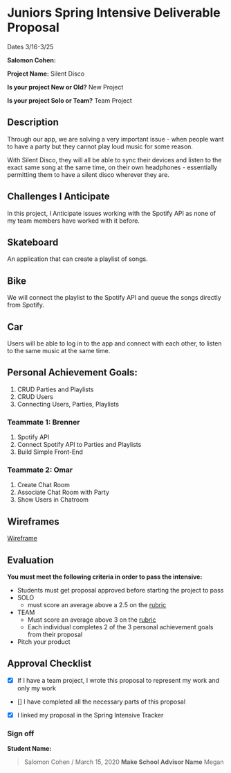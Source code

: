 # Juniors Spring Intensive Deliverable Proposal

Dates 3/16-3/25

**Salomon Cohen:** 


**Project Name:** 
Silent Disco


**Is your project New or Old?**
New Project


**Is your project Solo or Team?**
Team Project


## Description

Through our app, we are solving a very important issue - when people want to have a party
but they cannot play loud music for some reason.

With Silent Disco, they will all be able to sync their devices and listen to the exact same
song at the same time, on their own headphones - essentially permitting them to have a silent
disco wherever they are.

## Challenges I Anticipate

In this project, I Anticipate issues working with the Spotify API as none of my team members
have worked with it before.

## Skateboard

An application that can create a playlist of songs.
 
## Bike

We will connect the playlist to the Spotify API and queue the songs directly from Spotify.

## Car

Users will be able to log in to the app and connect with each other, to listen to the same
music at the same time.


## Personal Achievement Goals:

1. CRUD Parties and Playlists
2. CRUD Users
3. Connecting Users, Parties, Playlists

### Teammate 1: Brenner

1. Spotify API
2. Connect Spotify API to Parties and Playlists
3. Build Simple Front-End

### Teammate 2: Omar

1. Create Chat Room
2. Associate Chat Room with Party
3. Show Users in Chatroom


## Wireframes

[Wireframe](https://www.figma.com/file/1ELPG8gejbj7ECUmv7ZcOt/Silent-disco?node-id=0%3A1)


## Evaluation

**You must meet the following criteria in order to pass the intensive:**

- Students must get proposal approved before starting the project to pass
- SOLO 
    - must score an average above a 2.5 on the [rubric]
- TEAM 
    - Must score an average above 3 on the [rubric]
    - Each individual completes 2 of the 3 personal achievement goals from their proposal
- Pitch your product

[rubric]:https://docs.google.com/document/d/1IOQDmohLBEBT-hyr-2vgw1mbZUNsq3fHxVfH0oRmVt0/edit


## Approval Checklist
- [X] If I have a team project, I wrote this proposal to represent my work and only my work
- [] I have completed all the necessary parts of this proposal
- [X] I linked my proposal in the Spring Intensive Tracker

### Sign off

**Student Name:**                
> Salomon Cohen / March 15, 2020
**Make School Advisor Name**
> Megan